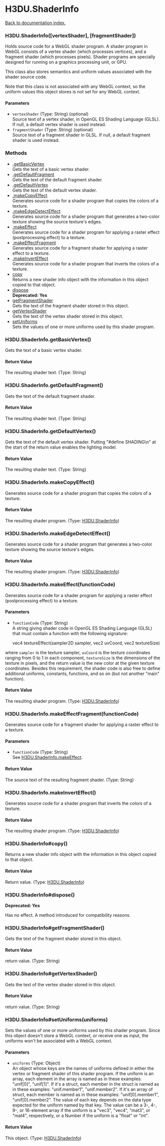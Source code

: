 # H3DU.ShaderInfo

[Back to documentation index.](index.md)

 <a name='H3DU.ShaderInfo'></a>
### H3DU.ShaderInfo([vertexShader], [fragmentShader])

Holds source code for a WebGL shader program. A shader program in
WebGL consists of a vertex shader (which processes vertices),
and a fragment shader (which processes pixels). Shader programs
are specially designed for running on a graphics processing unit,
or GPU.

This class also stores semantics and uniform values associated with the shader
source code.

Note that this class is not associated with any WebGL context, so the
uniform values this object stores is not set for any WebGL context.

#### Parameters

* `vertexShader` (Type: String) (optional)<br>
    Source text of a vertex shader, in OpenGL ES Shading Language (GLSL). If null, a default vertex shader is used instead.
* `fragmentShader` (Type: String) (optional)<br>
    Source text of a fragment shader in GLSL. If null, a default fragment shader is used instead.

### Methods

* [.getBasicVertex](#H3DU.ShaderInfo.getBasicVertex)<br>Gets the text of a basic vertex shader.
* [.getDefaultFragment](#H3DU.ShaderInfo.getDefaultFragment)<br>Gets the text of the default fragment shader.
* [.getDefaultVertex](#H3DU.ShaderInfo.getDefaultVertex)<br>Gets the text of the default vertex shader.
* [.makeCopyEffect](#H3DU.ShaderInfo.makeCopyEffect)<br>Generates source code for a shader program that copies the colors of a texture.
* [.makeEdgeDetectEffect](#H3DU.ShaderInfo.makeEdgeDetectEffect)<br>Generates source code for a shader program that generates a two-color texture showing
the source texture's edges.
* [.makeEffect](#H3DU.ShaderInfo.makeEffect)<br>Generates source code for a shader program for applying
a raster effect (postprocessing effect) to a texture.
* [.makeEffectFragment](#H3DU.ShaderInfo.makeEffectFragment)<br>Generates source code for a fragment shader for applying
a raster effect to a texture.
* [.makeInvertEffect](#H3DU.ShaderInfo.makeInvertEffect)<br>Generates source code for a shader program that inverts the colors of a texture.
* [copy](#H3DU.ShaderInfo_H3DU.ShaderInfo_copy)<br>Returns a new shader info object with the information in this object
copied to that object.
* [dispose](#H3DU.ShaderInfo_H3DU.ShaderInfo_dispose)<br><b>Deprecated: Yes</b>
* [getFragmentShader](#H3DU.ShaderInfo_H3DU.ShaderInfo_getFragmentShader)<br>Gets the text of the fragment shader stored in this object.
* [getVertexShader](#H3DU.ShaderInfo_H3DU.ShaderInfo_getVertexShader)<br>Gets the text of the vertex shader stored in this object.
* [setUniforms](#H3DU.ShaderInfo_H3DU.ShaderInfo_setUniforms)<br>Sets the values of one or more uniforms used by this shader program.

 <a name='H3DU.ShaderInfo.getBasicVertex'></a>
### H3DU.ShaderInfo.getBasicVertex()

Gets the text of a basic vertex shader.

#### Return Value

The resulting shader text. (Type: String)

 <a name='H3DU.ShaderInfo.getDefaultFragment'></a>
### H3DU.ShaderInfo.getDefaultFragment()

Gets the text of the default fragment shader.

#### Return Value

The resulting shader text. (Type: String)

 <a name='H3DU.ShaderInfo.getDefaultVertex'></a>
### H3DU.ShaderInfo.getDefaultVertex()

Gets the text of the default vertex shader. Putting "#define SHADING\n"
at the start of the return value enables the lighting model.

#### Return Value

The resulting shader text. (Type: String)

 <a name='H3DU.ShaderInfo.makeCopyEffect'></a>
### H3DU.ShaderInfo.makeCopyEffect()

Generates source code for a shader program that copies the colors of a texture.

#### Return Value

The resulting shader program. (Type: <a href="H3DU.ShaderInfo.md">H3DU.ShaderInfo</a>)

 <a name='H3DU.ShaderInfo.makeEdgeDetectEffect'></a>
### H3DU.ShaderInfo.makeEdgeDetectEffect()

Generates source code for a shader program that generates a two-color texture showing
the source texture's edges.

#### Return Value

The resulting shader program. (Type: <a href="H3DU.ShaderInfo.md">H3DU.ShaderInfo</a>)

 <a name='H3DU.ShaderInfo.makeEffect'></a>
### H3DU.ShaderInfo.makeEffect(functionCode)

Generates source code for a shader program for applying
a raster effect (postprocessing effect) to a texture.

#### Parameters

* `functionCode` (Type: String)<br>
    A string giving shader code in OpenGL ES Shading Language (GLSL) that must contain a function with the following signature:

    vec4 textureEffect(sampler2D sampler, vec2 uvCoord, vec2 textureSize)

 where <code>sampler</code> is the texture sampler, <code>uvCoord</code> is the texture coordinates ranging from 0 to 1 in each component, <code>textureSize</code> is the dimensions of the texture in pixels, and the return value is the new color at the given texture coordinates. Besides this requirement, the shader code is also free to define additional uniforms, constants, functions, and so on (but not another "main" function).

#### Return Value

The resulting shader program. (Type: <a href="H3DU.ShaderInfo.md">H3DU.ShaderInfo</a>)

 <a name='H3DU.ShaderInfo.makeEffectFragment'></a>
### H3DU.ShaderInfo.makeEffectFragment(functionCode)

Generates source code for a fragment shader for applying
a raster effect to a texture.

#### Parameters

* `functionCode` (Type: String)<br>
    See <a href="H3DU.ShaderInfo.md#H3DU.ShaderInfo.makeEffect">H3DU.ShaderInfo.makeEffect</a>.

#### Return Value

The source text of the resulting fragment shader. (Type: String)

 <a name='H3DU.ShaderInfo.makeInvertEffect'></a>
### H3DU.ShaderInfo.makeInvertEffect()

Generates source code for a shader program that inverts the colors of a texture.

#### Return Value

The resulting shader program. (Type: <a href="H3DU.ShaderInfo.md">H3DU.ShaderInfo</a>)

 <a name='H3DU.ShaderInfo_H3DU.ShaderInfo_copy'></a>
### H3DU.ShaderInfo#copy()

Returns a new shader info object with the information in this object
copied to that object.

#### Return Value

Return value. (Type: <a href="H3DU.ShaderInfo.md">H3DU.ShaderInfo</a>)

 <a name='H3DU.ShaderInfo_H3DU.ShaderInfo_dispose'></a>
### H3DU.ShaderInfo#dispose()

<b>Deprecated: Yes</b>

Has no effect. A method introduced for compatibility reasons.

 <a name='H3DU.ShaderInfo_H3DU.ShaderInfo_getFragmentShader'></a>
### H3DU.ShaderInfo#getFragmentShader()

Gets the text of the fragment shader stored in this object.

#### Return Value

return value. (Type: String)

 <a name='H3DU.ShaderInfo_H3DU.ShaderInfo_getVertexShader'></a>
### H3DU.ShaderInfo#getVertexShader()

Gets the text of the vertex shader stored in this object.

#### Return Value

return value. (Type: String)

 <a name='H3DU.ShaderInfo_H3DU.ShaderInfo_setUniforms'></a>
### H3DU.ShaderInfo#setUniforms(uniforms)

Sets the values of one or more uniforms used by this shader program.
Since this object doesn't store a WebGL context, or receive one as input,
the uniforms won't be associated with a WebGL context.

#### Parameters

* `uniforms` (Type: Object)<br>
    An object whose keys are the names of uniforms defined in either the vertex or fragment shader of this shader program. If the uniform is an array, each element in the array is named as in these examples: "unif[0]", "unif[1]". If it's a struct, each member in the struct is named as in these examples: "unif.member1", "unif.member2". If it's an array of struct, each member is named as in these examples: "unif[0].member1", "unif[0].member2". The value of each key depends on the data type expected for the uniform named by that key. The value can be a 3-, 4-, 9-, or 16-element array if the uniform is a "vec3", "vec4", "mat3", or "mat4", respectively, or a Number if the uniform is a "float" or "int".

#### Return Value

This object. (Type: <a href="H3DU.ShaderInfo.md">H3DU.ShaderInfo</a>)
